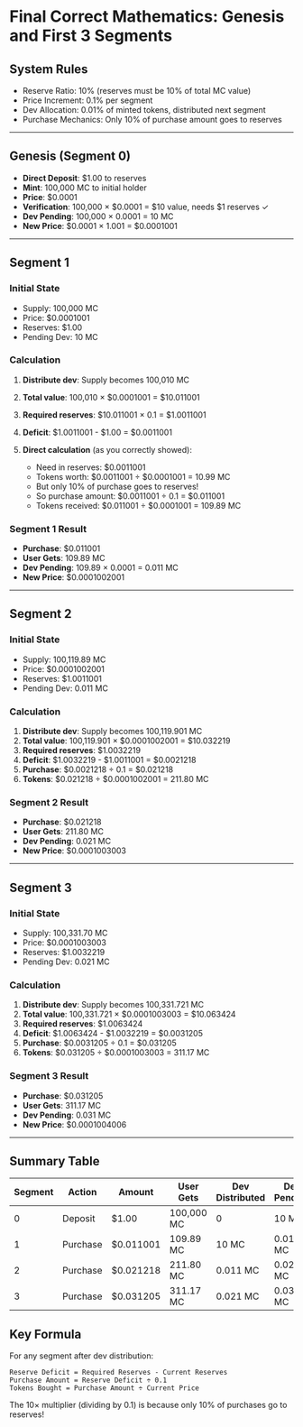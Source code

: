 # Final Correct Mathematics: Genesis and First 3 Segments

## System Rules
- Reserve Ratio: 10% (reserves must be 10% of total MC value)
- Price Increment: 0.1% per segment
- Dev Allocation: 0.01% of minted tokens, distributed next segment
- Purchase Mechanics: Only 10% of purchase amount goes to reserves

---

## Genesis (Segment 0)
- **Direct Deposit**: $1.00 to reserves
- **Mint**: 100,000 MC to initial holder
- **Price**: $0.0001
- **Verification**: 100,000 × $0.0001 = $10 value, needs $1 reserves ✓
- **Dev Pending**: 100,000 × 0.0001 = 10 MC
- **New Price**: $0.0001 × 1.001 = $0.0001001

---

## Segment 1

### Initial State
- Supply: 100,000 MC
- Price: $0.0001001
- Reserves: $1.00
- Pending Dev: 10 MC

### Calculation
1. **Distribute dev**: Supply becomes 100,010 MC
2. **Total value**: 100,010 × $0.0001001 = $10.011001
3. **Required reserves**: $10.011001 × 0.1 = $1.0011001
4. **Deficit**: $1.0011001 - $1.00 = $0.0011001

5. **Direct calculation** (as you correctly showed):
   - Need in reserves: $0.0011001
   - Tokens worth: $0.0011001 ÷ $0.0001001 = 10.99 MC
   - But only 10% of purchase goes to reserves!
   - So purchase amount: $0.0011001 ÷ 0.1 = $0.011001
   - Tokens received: $0.011001 ÷ $0.0001001 = 109.89 MC

### Segment 1 Result
- **Purchase**: $0.011001
- **User Gets**: 109.89 MC
- **Dev Pending**: 109.89 × 0.0001 = 0.011 MC
- **New Price**: $0.0001002001

---

## Segment 2

### Initial State
- Supply: 100,119.89 MC
- Price: $0.0001002001
- Reserves: $1.0011001
- Pending Dev: 0.011 MC

### Calculation
1. **Distribute dev**: Supply becomes 100,119.901 MC
2. **Total value**: 100,119.901 × $0.0001002001 = $10.032219
3. **Required reserves**: $1.0032219
4. **Deficit**: $1.0032219 - $1.0011001 = $0.0021218
5. **Purchase**: $0.0021218 ÷ 0.1 = $0.021218
6. **Tokens**: $0.021218 ÷ $0.0001002001 = 211.80 MC

### Segment 2 Result
- **Purchase**: $0.021218
- **User Gets**: 211.80 MC
- **Dev Pending**: 0.021 MC
- **New Price**: $0.0001003003

---

## Segment 3

### Initial State
- Supply: 100,331.70 MC
- Price: $0.0001003003
- Reserves: $1.0032219
- Pending Dev: 0.021 MC

### Calculation
1. **Distribute dev**: Supply becomes 100,331.721 MC
2. **Total value**: 100,331.721 × $0.0001003003 = $10.063424
3. **Required reserves**: $1.0063424
4. **Deficit**: $1.0063424 - $1.0032219 = $0.0031205
5. **Purchase**: $0.0031205 ÷ 0.1 = $0.031205
6. **Tokens**: $0.031205 ÷ $0.0001003003 = 311.17 MC

### Segment 3 Result
- **Purchase**: $0.031205
- **User Gets**: 311.17 MC
- **Dev Pending**: 0.031 MC
- **New Price**: $0.0001004006

---

## Summary Table

| Segment | Action | Amount | User Gets | Dev Distributed | Dev Pending |
|---------|--------|--------|-----------|-----------------|-------------|
| 0 | Deposit | $1.00 | 100,000 MC | 0 | 10 MC |
| 1 | Purchase | $0.011001 | 109.89 MC | 10 MC | 0.011 MC |
| 2 | Purchase | $0.021218 | 211.80 MC | 0.011 MC | 0.021 MC |
| 3 | Purchase | $0.031205 | 311.17 MC | 0.021 MC | 0.031 MC |

## Key Formula

For any segment after dev distribution:
```
Reserve Deficit = Required Reserves - Current Reserves
Purchase Amount = Reserve Deficit ÷ 0.1
Tokens Bought = Purchase Amount ÷ Current Price
```

The 10× multiplier (dividing by 0.1) is because only 10% of purchases go to reserves!